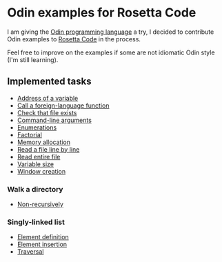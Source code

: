 # Odin examples for Rosetta Code

I am giving the [Odin programming language](https://odin-lang.org/) a try, I decided to contribute Odin examples to [Rosetta Code](https://rosettacode.org) in the process.

Feel free to improve on the examples if some are not idiomatic Odin style (I'm still learning).

## Implemented tasks

- [Address of a variable](https://rosettacode.org/wiki/Address_of_a_variable#Odin)
- [Call a foreign-language function](https://rosettacode.org/wiki/Call_a_foreign-language_function#Odin)
- [Check that file exists](https://rosettacode.org/wiki/Check_that_file_exists#Odin)
- [Command-line arguments](https://rosettacode.org/wiki/Command-line_arguments#Odin)
- [Enumerations](https://rosettacode.org/wiki/Enumerations#Odin)
- [Factorial](https://rosettacode.org/wiki/Factorial#Odin)
- [Memory allocation](https://rosettacode.org/wiki/Memory_allocation#Odin)
- [Read a file line by line](https://rosettacode.org/wiki/Read_a_file_line_by_line#Odin)
- [Read entire file](https://rosettacode.org/wiki/Read_entire_file#Odin)
- [Variable size](https://rosettacode.org/wiki/Variable_size#Odin)
- [Window creation](https://rosettacode.org/wiki/Window_creation#Odin)

### Walk a directory

- [Non-recursively](https://rosettacode.org/wiki/Walk_a_directory/Non-recursively#Odin)

### Singly-linked list

- [Element definition](https://rosettacode.org/wiki/Singly-linked_list/Element_definition#Odin)
- [Element insertion](https://rosettacode.org/wiki/Singly-linked_list/Element_insertion#Odin)
- [Traversal](https://rosettacode.org/wiki/Singly-linked_list/Traversal#Odin)
